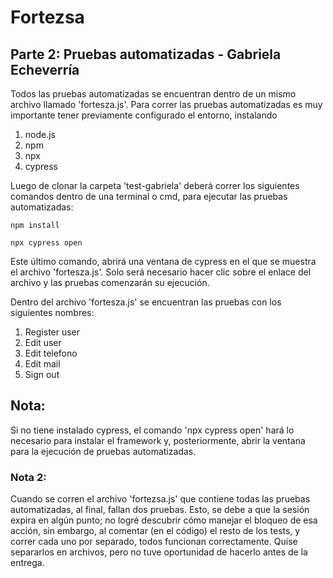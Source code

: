 # Fortezsa
## Parte 2: Pruebas automatizadas - Gabriela Echeverría

Todos las pruebas automatizadas se encuentran dentro de un mismo archivo llamado 'fortesza.js'.
Para correr las pruebas automatizadas es muy importante tener previamente 
configurado el entorno, instalando 
1. node.js
2. npm 
3. npx
4. cypress

Luego de clonar la carpeta 'test-gabriela' deberá correr los siguientes comandos
dentro de una terminal o cmd, para ejecutar las pruebas automatizadas: 

`npm install`

`npx cypress open`

Este último comando, abrirá una ventana de cypress en el que se muestra el archivo 'fortesza.js'. Solo será necesario hacer clic sobre el enlace del archivo y las pruebas comenzarán su ejecución. 

Dentro del archivo 'fortesza.js' se encuentran las pruebas con los siguientes nombres: 
1. Register user
2. Edit user 
3. Edit telefono
4. Edit mail
5. Sign out

<h2> Nota: </h2> 
<p> Si no tiene instalado cypress, el comando 'npx cypress open' hará lo necesario para instalar el framework y, posteriormente, abrir la ventana para la ejecución de pruebas automatizadas. </p>

<h3> Nota 2: </h3>
<p> Cuando se corren el archivo 'fortezsa.js' que contiene todas las pruebas automatizadas, al final, fallan dos pruebas. Esto, se debe a que la sesión expira en algún punto; no logré descubrir cómo manejar el bloqueo de esa acción, sin embargo, al comentar (en el código) el resto de los tests, y correr cada uno por separado, todos funcionan correctamente. Quise separarlos en archivos, pero no tuve oportunidad de hacerlo antes de la entrega.  </p>
